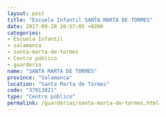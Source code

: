 ```yaml
---
layout: post
title: "Escuela Infantil SANTA MARTA DE TORMES"
date: 2017-09-20 20:57:05 +0200
categories:
- Escuela Infantil
- salamanca
- santa-marta-de-tormes
- Centro público
- guarderia
name: "SANTA MARTA DE TORMES"
province: "Salamanca"
location: "Santa Marta de Tormes"
code: "37013821"
type: "Centro público"
permalink: /guarderias/santa-marta-de-tormes.html
---
```

